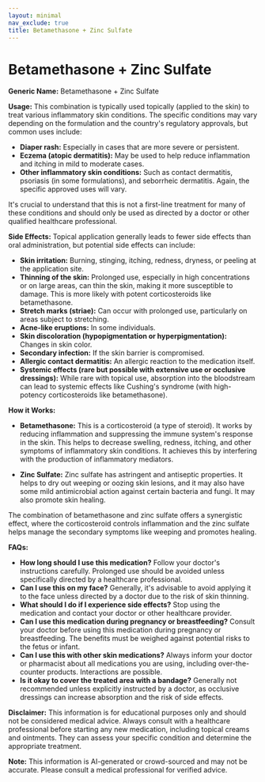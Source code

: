 ```yaml
---
layout: minimal
nav_exclude: true
title: Betamethasone + Zinc Sulfate
---
```


# Betamethasone + Zinc Sulfate

**Generic Name:** Betamethasone + Zinc Sulfate

**Usage:** This combination is typically used topically (applied to the skin) to treat various inflammatory skin conditions.  The specific conditions may vary depending on the formulation and the country's regulatory approvals, but common uses include:

* **Diaper rash:**  Especially in cases that are more severe or persistent.
* **Eczema (atopic dermatitis):**  May be used to help reduce inflammation and itching in mild to moderate cases.
* **Other inflammatory skin conditions:**  Such as contact dermatitis, psoriasis (in some formulations), and seborrheic dermatitis.  Again, the specific approved uses will vary.

It's crucial to understand that this is not a first-line treatment for many of these conditions and should only be used as directed by a doctor or other qualified healthcare professional.


**Side Effects:**  Topical application generally leads to fewer side effects than oral administration, but potential side effects can include:

* **Skin irritation:** Burning, stinging, itching, redness, dryness, or peeling at the application site.
* **Thinning of the skin:**  Prolonged use, especially in high concentrations or on large areas, can thin the skin, making it more susceptible to damage.  This is more likely with potent corticosteroids like betamethasone.
* **Stretch marks (striae):**  Can occur with prolonged use, particularly on areas subject to stretching.
* **Acne-like eruptions:**  In some individuals.
* **Skin discoloration (hypopigmentation or hyperpigmentation):**  Changes in skin color.
* **Secondary infection:**  If the skin barrier is compromised.
* **Allergic contact dermatitis:**  An allergic reaction to the medication itself.
* **Systemic effects (rare but possible with extensive use or occlusive dressings):**  While rare with topical use, absorption into the bloodstream can lead to systemic effects like Cushing's syndrome (with high-potency corticosteroids like betamethasone).


**How it Works:**

* **Betamethasone:** This is a corticosteroid (a type of steroid). It works by reducing inflammation and suppressing the immune system's response in the skin. This helps to decrease swelling, redness, itching, and other symptoms of inflammatory skin conditions.  It achieves this by interfering with the production of inflammatory mediators.

* **Zinc Sulfate:** Zinc sulfate has astringent and antiseptic properties. It helps to dry out weeping or oozing skin lesions, and it may also have some mild antimicrobial action against certain bacteria and fungi.  It may also promote skin healing.

The combination of betamethasone and zinc sulfate offers a synergistic effect, where the corticosteroid controls inflammation and the zinc sulfate helps manage the secondary symptoms like weeping and promotes healing.

**FAQs:**

* **How long should I use this medication?**  Follow your doctor's instructions carefully.  Prolonged use should be avoided unless specifically directed by a healthcare professional.
* **Can I use this on my face?** Generally, it's advisable to avoid applying it to the face unless directed by a doctor due to the risk of skin thinning.
* **What should I do if I experience side effects?** Stop using the medication and contact your doctor or other healthcare provider.
* **Can I use this medication during pregnancy or breastfeeding?** Consult your doctor before using this medication during pregnancy or breastfeeding.  The benefits must be weighed against potential risks to the fetus or infant.
* **Can I use this with other skin medications?**  Always inform your doctor or pharmacist about all medications you are using, including over-the-counter products. Interactions are possible.
* **Is it okay to cover the treated area with a bandage?**  Generally not recommended unless explicitly instructed by a doctor, as occlusive dressings can increase absorption and the risk of side effects.


**Disclaimer:** This information is for educational purposes only and should not be considered medical advice. Always consult with a healthcare professional before starting any new medication, including topical creams and ointments.  They can assess your specific condition and determine the appropriate treatment.


**Note:** This information is AI-generated or crowd-sourced and may not be accurate. Please consult a medical professional for verified advice.